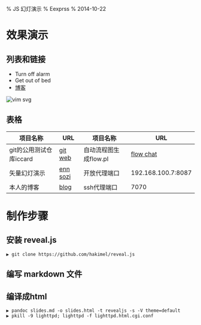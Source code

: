 % JS 幻灯演示
% Eexprss
% 2014-10-22

# 效果演示

## 列表和链接

- Turn off alarm
- Get out of bed
- [博客](http://eexpress.github.io)

![vim svg](/usr/share/pixmaps/vim.svg)

## 表格

项目名称|URL|项目名称|URL
--|---|--|---
git的公用测试仓库iccard|[git web](http://127.0.0.1:1234)|自动流程图生成flow.pl|[flow chat](upload.html)
矢量幻灯演示|[enn sozi](enn新奥sozi.svg)|开放代理端口|192.168.100.7:8087
本人的博客|[blog](http://eexpress.github.io)|ssh代理端口|7070


# 制作步骤


## 安装 reveal.js
```
▶ git clone https://github.com/hakimel/reveal.js
```

## 编写 markdown 文件


## 编译成html
```
▶ pandoc slides.md -o slides.html -t revealjs -s -V theme=default
▶ pkill -9 lighttpd; lighttpd -f lighttpd.html.cgi.conf
```

